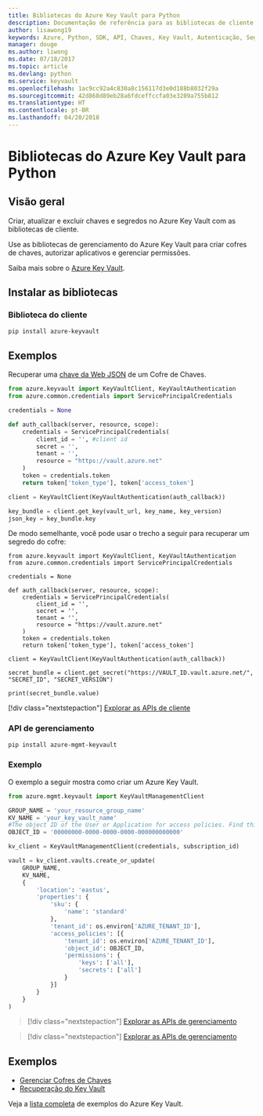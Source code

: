 ```yaml
---
title: Bibliotecas do Azure Key Vault para Python
description: Documentação de referência para as bibliotecas de cliente de Python para o Azure Key Vault
author: lisawong19
keywords: Azure, Python, SDK, API, Chaves, Key Vault, Autenticação, Segredo, chave, segurança
manager: douge
ms.author: liwong
ms.date: 07/18/2017
ms.topic: article
ms.devlang: python
ms.service: keyvault
ms.openlocfilehash: 1ac9cc92a4c830a8c156117d3e0d188b8032f29a
ms.sourcegitcommit: 42d868d89eb28a6fdceffccfa03e3209a755b812
ms.translationtype: HT
ms.contentlocale: pt-BR
ms.lasthandoff: 04/20/2018
---
```

# <a name="azure-key-vault-libraries-for-python"></a>Bibliotecas do Azure Key Vault para Python

## <a name="overview"></a>Visão geral

Criar, atualizar e excluir chaves e segredos no Azure Key Vault com as bibliotecas de cliente.

Use as bibliotecas de gerenciamento do Azure Key Vault para criar cofres de chaves, autorizar aplicativos e gerenciar permissões. 

Saiba mais sobre o [Azure Key Vault](/azure/key-vault/key-vault-whatis).

## <a name="install-the-libraries"></a>Instalar as bibliotecas

### <a name="client-library"></a>Biblioteca do cliente

```bash
pip install azure-keyvault
```

## <a name="examples"></a>Exemplos

Recuperar uma [chave da Web JSON](https://tools.ietf.org/html/draft-ietf-jose-json-web-key-18) de um Cofre de Chaves.

```python
from azure.keyvault import KeyVaultClient, KeyVaultAuthentication
from azure.common.credentials import ServicePrincipalCredentials

credentials = None

def auth_callback(server, resource, scope):
    credentials = ServicePrincipalCredentials(
        client_id = '', #client id
        secret = '',
        tenant = '',
        resource = "https://vault.azure.net"
    )
    token = credentials.token
    return token['token_type'], token['access_token']

client = KeyVaultClient(KeyVaultAuthentication(auth_callback))

key_bundle = client.get_key(vault_url, key_name, key_version)
json_key = key_bundle.key
```

De modo semelhante, você pode usar o trecho a seguir para recuperar um segredo do cofre:

```
from azure.keyvault import KeyVaultClient, KeyVaultAuthentication
from azure.common.credentials import ServicePrincipalCredentials

credentials = None

def auth_callback(server, resource, scope):
    credentials = ServicePrincipalCredentials(
        client_id = '',
        secret = '',
        tenant = '',
        resource = "https://vault.azure.net"
    )
    token = credentials.token
    return token['token_type'], token['access_token']

client = KeyVaultClient(KeyVaultAuthentication(auth_callback))

secret_bundle = client.get_secret("https://VAULT_ID.vault.azure.net/", "SECRET_ID", "SECRET_VERSION")

print(secret_bundle.value)
```

[!div class="nextstepaction"]
[Explorar as APIs de cliente](/python/api/overview/azure/keyvault/client)

### <a name="management-api"></a>API de gerenciamento

```bash
pip install azure-mgmt-keyvault
```

### <a name="example"></a>Exemplo
O exemplo a seguir mostra como criar um Azure Key Vault. 

```python
from azure.mgmt.keyvault import KeyVaultManagementClient

GROUP_NAME = 'your_resource_group_name'
KV_NAME = 'your_key_vault_name'
#The object ID of the User or Application for access policies. Find this number in the portal
OBJECT_ID = '00000000-0000-0000-0000-000000000000'

kv_client = KeyVaultManagementClient(credentials, subscription_id)

vault = kv_client.vaults.create_or_update(
    GROUP_NAME,
    KV_NAME,
    {
        'location': 'eastus',
        'properties': {
            'sku': {
                'name': 'standard'
            },
            'tenant_id': os.environ['AZURE_TENANT_ID'],
            'access_policies': [{
                'tenant_id': os.environ['AZURE_TENANT_ID'],
                'object_id': OBJECT_ID,
                'permissions': {
                    'keys': ['all'],
                    'secrets': ['all']
                }
            }]
        }
    }
)
```
> [!div class="nextstepaction"]
> [Explorar as APIs de gerenciamento](/python/api/azure.mgmt.keyvault)

> [!div class="nextstepaction"]
> [Explorar as APIs de gerenciamento](/python/api/overview/azure/keyvault/management)

## <a name="samples"></a>Exemplos
* [Gerenciar Cofres de Chaves][1] 
* [Recuperação do Key Vault][2]

[1]: https://azure.microsoft.com/resources/samples/key-vault-python-manage/
[2]: https://azure.microsoft.com/resources/samples/key-vault-recovery-python/

Veja a [lista completa](https://azure.microsoft.com/resources/samples/?platform=python&term=key+vault) de exemplos do Azure Key Vault. 
